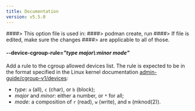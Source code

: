 ```yaml
---
title: Documentation
version: v5.5.0
---
```


####> This option file is used in:
####>   podman create, run
####> If file is edited, make sure the changes
####> are applicable to all of those.
#### **--device-cgroup-rule**=*"type major\\:minor mode"*

Add a rule to the cgroup allowed devices list. The rule is expected to be
in the format specified in the Linux kernel documentation
[admin-guide/cgroup-v1/devices](https://www.kernel.org/doc/html/latest/admin-guide/cgroup-v1/devices.html):
- *type*: `a` (all), `c` (char), or `b` (block);
- *major* and *minor*: either a number, or `*` for all;
- *mode*: a composition of `r` (read), `w` (write), and `m` (mknod(2)).
